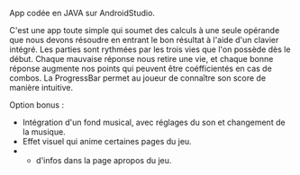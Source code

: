 App codée en JAVA sur AndroidStudio.

C'est une app toute simple qui soumet des calculs à une seule opérande que nous devons résoudre en entrant le bon résultat à l'aide d'un clavier intégré.
Les parties sont rythmées par les trois vies que l'on possède dès le début. Chaque mauvaise réponse nous retire une vie, et chaque bonne réponse augmente nos points qui peuvent être coéfficientés en cas de combos.
La ProgressBar permet au joueur de connaître son score de manière intuitive.

Option bonus :   
  - Intégration d'un fond musical, avec réglages du son et changement de la musique.
  - Effet visuel qui anime certaines pages du jeu.
  - + d'infos dans la page apropos du jeu. 

